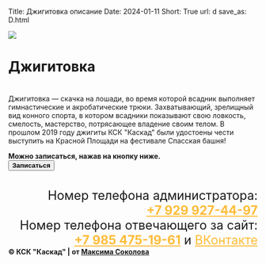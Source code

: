 Title: Джигитовка описание
Date: 2024-01-11
Short: True
url: d
save_as: D.html

<div class="emblem_mini">
          <a href="/"><img src="/theme/images/emblemob.png"></a>

<div class='albob2'>
     <h1 class='alb2'>Джигитовка<h1>
</div>
<div class="description">
     <p>Джигитовка — скачка на лошади, во время которой всадник выполняет гимнастические и акробатические трюки. Захватывающий, зрелищный вид конного спорта, в котором всадники показывают свою ловкость, смелость, мастерство, потрясающее владение своим телом. В прошлом 2019 году джигиты КСК "Каскад" были удостоены чести выступить на Красной Площади на фестивале Спасская башня!</p>
</div>
<div class="op"><b>Можно записаться, нажав на кнопку ниже.</b></div>
<div class="buttons_gl">
     <a href="/training"><button class="button_gl2"><b>Записаться</b></button></a>
</div>
<div class="content">
     <a class='gl' href="/theme/images/Dg.jpg" style='background-image: url("/theme/images/Dg.jpg")'><p></p></a>
     <a class='gl' href="/theme/images/D1.jpg" style='background-image: url("/theme/images/D1.jpg")'><p></p></a>
     <a class='gl' href="/theme/images/D2.jpg" style='background-image: url("/theme/images/D2.jpg")'><p></p></a>
     <a class='gl' href="/theme/images/D3.jpg" style='background-image: url("/theme/images/D3.jpg")'><p></p></a>
</div>

<div class="footer2" style='margin-top: 35px;'>
     <div class='titlef' style='text-align: right; font-size: 25px;'>Номер телефона администратора: <br><a href="tel:+79299274497" style='color: #FFBC39;'><b>+7 929 927-44-97</b></a></div>
     <div class='titlef' style='text-align: right; font-size: 25px;'>Номер телефона отвечающего за сайт: <br><a href="tel:+79854751961" style='color: #FFBC39;'><b>+7 985 475-19-61</b></a> и <a href="https://vk.com/maxim_lyubertsy" style='color: #FFBC39;'>ВКонтакте</a></div>
     <div class="contein3"><b>© КСК "Каскад" | от <a href='https://vk.com/maxim_lyubertsy'>Максима Соколова</a></b></div>
</div>